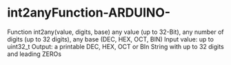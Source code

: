 # int2anyFunction-ARDUINO-
Function int2any(value, digits, base) any value (up to 32-Bit), any number of digits (up to 32 digits), any base (DEC, HEX, OCT, BIN)
Input value: up to uint32_t
Output: a printable DEC, HEX, OCT or BIn String with up to 32 digits and leading ZEROs
